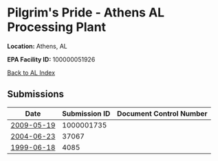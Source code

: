 # Pilgrim's Pride - Athens AL Processing Plant

**Location:** Athens, AL

**EPA Facility ID:** 100000051926

[Back to AL Index](../../index.md)

## Submissions

| Date | Submission ID | Document Control Number |
|------|--------------|-------------------------|
| [2009-05-19](submissions/1000001735.md) | 1000001735 |  |
| [2004-06-23](submissions/37067.md) | 37067 |  |
| [1999-06-18](submissions/4085.md) | 4085 |  |
